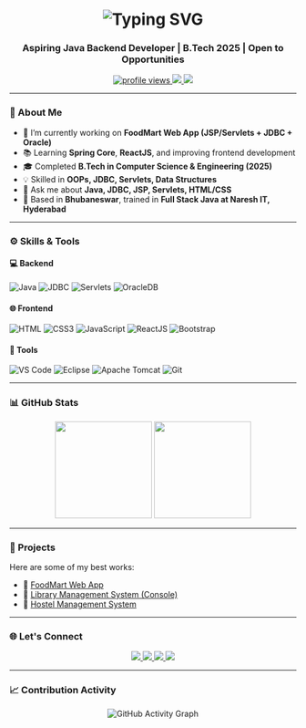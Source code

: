 <h1 align="center">
  <img src="https://readme-typing-svg.demolab.com?font=Fira+Code&weight=500&size=30&pause=1000&color=00F7FF&center=true&vCenter=true&width=600&lines=Hi+%F0%9F%91%8B%2C+I'm+Biswajit+Pradhan" alt="Typing SVG" />
</h1>

<h3 align="center">Aspiring Java Backend Developer | B.Tech 2025 | Open to Opportunities</h3>

<p align="center">
  <a href="https://github.com/biswajit036">
    <img src="https://komarev.com/ghpvc/?username=biswajit036&label=Profile%20views&color=0e75b6&style=flat" alt="profile views" />
  </a>
  <a href="mailto:biswajitpradhan77355@gmail.com">
    <img src="https://img.shields.io/badge/Gmail-D14836?style=flat&logo=gmail&logoColor=white" />
  </a>
  <a href="https://www.linkedin.com/in/biswajit-pradhan-520a89269">
    <img src="https://img.shields.io/badge/LinkedIn-0077B5?style=flat&logo=linkedin&logoColor=white" />
  </a>
</p>

---

### 🌟 About Me

- 🔭 I’m currently working on **FoodMart Web App (JSP/Servlets + JDBC + Oracle)**
- 📚 Learning **Spring Core**, **ReactJS**, and improving frontend development
- 🎓 Completed **B.Tech in Computer Science & Engineering (2025)**
- 💡 Skilled in **OOPs, JDBC, Servlets, Data Structures**
- 💬 Ask me about **Java, JDBC, JSP, Servlets, HTML/CSS**
- 📍 Based in **Bhubaneswar**, trained in **Full Stack Java at Naresh IT, Hyderabad**

---

### ⚙️ Skills & Tools

#### 💻 Backend
![Java](https://img.shields.io/badge/Java-ED8B00?style=for-the-badge&logo=java&logoColor=white)
![JDBC](https://img.shields.io/badge/JDBC-%231572B6.svg?style=for-the-badge&logo=oracle&logoColor=white)
![Servlets](https://img.shields.io/badge/Servlets-%23007396.svg?style=for-the-badge&logo=apachetomcat&logoColor=white)
![OracleDB](https://img.shields.io/badge/OracleDB-F80000?style=for-the-badge&logo=oracle&logoColor=white)

#### 🌐 Frontend
![HTML](https://img.shields.io/badge/HTML5-E34F26?style=for-the-badge&logo=html5&logoColor=white)
![CSS3](https://img.shields.io/badge/CSS3-1572B6?style=for-the-badge&logo=css3&logoColor=white)
![JavaScript](https://img.shields.io/badge/JavaScript-F7DF1E?style=for-the-badge&logo=javascript&logoColor=black)
![ReactJS](https://img.shields.io/badge/React-20232A?style=for-the-badge&logo=react&logoColor=61DAFB)
![Bootstrap](https://img.shields.io/badge/Bootstrap-563D7C?style=for-the-badge&logo=bootstrap&logoColor=white)

#### 🧰 Tools
![VS Code](https://img.shields.io/badge/VS%20Code-007ACC?style=for-the-badge&logo=visual-studio-code&logoColor=white)
![Eclipse](https://img.shields.io/badge/Eclipse-2C2255?style=for-the-badge&logo=eclipse&logoColor=white)
![Apache Tomcat](https://img.shields.io/badge/Tomcat-F8DC75?style=for-the-badge&logo=apache-tomcat&logoColor=black)
![Git](https://img.shields.io/badge/Git-F05032?style=for-the-badge&logo=git&logoColor=white)

---

### 📊 GitHub Stats

<p align="center">
  <img src="https://github-readme-stats.vercel.app/api?username=biswajit036&show_icons=true&theme=tokyonight" height="170px" />
  <img src="https://github-readme-stats.vercel.app/api/top-langs/?username=biswajit036&layout=compact&theme=tokyonight" height="170px" />
</p>

---

### 🚀 Projects

Here are some of my best works:

- 🔹 [FoodMart Web App](https://github.com/biswajit036/FoodMart)
- 🔹 [Library Management System (Console)](https://github.com/biswajit036/LibraryManagementSystem)
- 🔹 [Hostel Management System](https://github.com/biswajit036/HostelManagement)

---

### 🌐 Let's Connect

<p align="center">
  <a href="https://www.linkedin.com/in/biswajit-pradhan-520a89269" target="_blank">
    <img src="https://img.shields.io/badge/LinkedIn-blue?style=for-the-badge&logo=linkedin" />
  </a>
  <a href="https://github.com/biswajit036" target="_blank">
    <img src="https://img.shields.io/badge/GitHub-black?style=for-the-badge&logo=github" />
  </a>
  <a href="mailto:biswajitpradhan77355@gmail.com">
    <img src="https://img.shields.io/badge/Gmail-red?style=for-the-badge&logo=gmail&logoColor=white" />
  </a>
  <a href="https://github.com/biswajit036/resume/raw/main/Biswajit_Pradhan_Resume.pdf" download>
    <img src="https://img.shields.io/badge/Resume-Download-brightgreen?style=for-the-badge&logo=adobeacrobatreader&logoColor=white" />
  </a>
</p>

---

### 📈 Contribution Activity

<p align="center">
  <img src="https://github-readme-activity-graph.vercel.app/graph?username=biswajit036&theme=tokyo-night" alt="GitHub Activity Graph"/>
</p>
